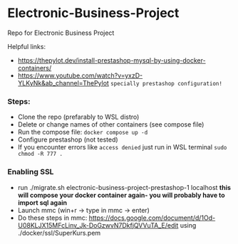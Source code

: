 # Electronic-Business-Project
Repo for Electronic Business Project

Helpful links:
 - https://thepylot.dev/install-prestashop-mysql-by-using-docker-containers/
 - https://www.youtube.com/watch?v=yxzD-YLKyNk&ab_channel=ThePylot `specially prestashop configuration!`

### Steps:
 - Clone the repo (prefarably to WSL distro)
 - Delete or change names of other containers (see compose file)
 - Run the compose file: `docker compose up -d`
 - Configure prestashop (not tested)
 - If you encounter errors like `access denied` just run in WSL terminal `sudo chmod -R 777 .`


### Enabling SSL
- run ./migrate.sh electronic-business-project-prestashop-1 localhost **this will compose your docker container again- you will probably have to import sql again**
- Launch mmc (win+r -> type in mmc -> enter)
- Do these steps in mmc: https://docs.google.com/document/d/1Od-U08KLJX15MFcLinv_Jk-DoGzwvN7DkfjQVVuTA_E/edit using ./docker/ssl/SuperKurs.pem
